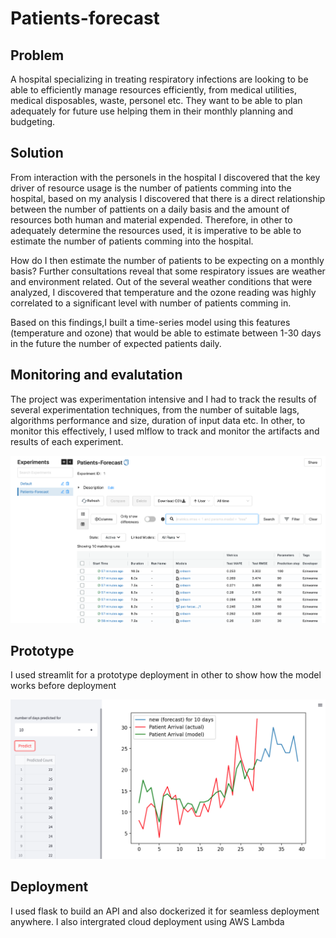 # Patients-forecast

## Problem
A hospital specializing in treating respiratory infections are looking to be able to efficiently manage resources efficiently, from medical utilities, medical disposables, waste, personel etc. They want to be able to plan adequately for future use helping them in their monthly planning and budgeting.

## Solution
From interaction with the personels in the hospital I discovered that the key driver of resource usage is the number of patients comming into the hospital, based on my analysis I discovered that there is a direct relationship between the number of pattients on a daily basis and the amount of resources both human and material expended. Therefore, in other to adequately determine the resources used, it is imperative to be able to estimate the number of patients comming into the hospital.

How do I then estimate the number of patients to be expecting on a monthly basis? Further consultations reveal that some respiratory issues are weather and environment related. Out of the several weather conditions that were analyzed, I discovered that temperature and the ozone reading was highly correlated to a significant level with number of patients comming in.

Based on this findings,I built a time-series model using this features (temperature and ozone) that would be able to estimate between 1-30 days in the future the number of expected patients daily. 

## Monitoring and evalutation

The project was experimentation intensive and I had to track the results of several experimentation techniques, from the number of suitable lags, algorithms performance and size, duration of input data etc. In other, to monitor this effectively, I used mlflow to track and monitor the artifacts and results of each experiment.

![Alt text](./img.png?raw=true "Optional Title")

## Prototype
I used streamlit for a prototype deployment in other to show how the model works before deployment

![Alt text](./img2.png?raw=true "Optional Title")

## Deployment
I used flask to build an API and also dockerized it for seamless deployment anywhere. I also intergrated cloud deployment using AWS Lambda
